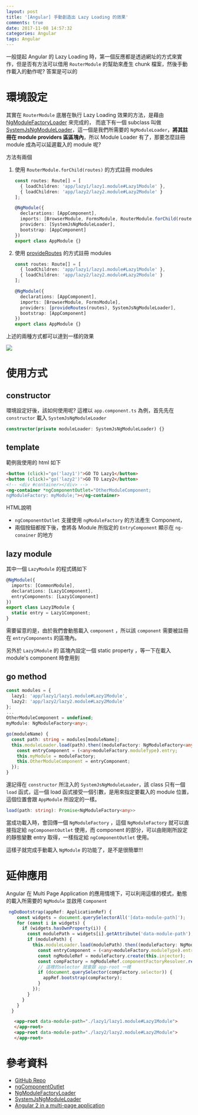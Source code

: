 ```yaml
---
layout: post
title: '[Angular] 手動創造出 Lazy Loading 的效果'
comments: true
date: 2017-11-08 14:57:32
categories: Angular
tags: Angular
---
```


一般提起 Angular 的 Lazy Loading 時，第一個反應都是透過網址的方式來實作，但是否有方法可以借用 `RouterModule` 的幫助來產生 chunk 檔案，然後手動作載入的動作呢? 答案是可以的

<!-- more -->

# 環境設定

其實在 `RouterModule` 底層在執行 Lazy Loading 效果的方法，是藉由 [NgModuleFactoryLoader](https://angular.io/api/core/NgModuleFactoryLoader) 來完成的， 而底下有一個 subclass 叫做 [SystemJsNgModuleLoader](https://angular.io/api/core/SystemJsNgModuleLoader)，這一個是我們所需要的 `NgModuleLoader`，**將其註冊在 module providers 區區塊內**，所以 Module Loader 有了，那要怎麼註冊 module 成為可以延遲載入的 module 呢? 

方法有兩個

1. 使用 `RouterModule.forChild(routes)` 的方式註冊 modules

   ```typescript
   const routes: Route[] = [
     { loadChildren: 'app/lazy1/lazy1.module#Lazy1Module' },
     { loadChildren: 'app/lazy2/lazy2.module#Lazy2Module' }
   ];

   @NgModule({
     declarations: [AppComponent],
     imports: [BrowserModule, FormsModule, RouterModule.forChild(routes)],
     providers: [SystemJsNgModuleLoader],
     bootstrap: [AppComponent]
   })
   export class AppModule {}

   ```

2. 使用 [provideRoutes](https://angular.io/api/router/provideRoutes) 的方式註冊 modules

   ```typescript
   const routes: Route[] = [
     { loadChildren: 'app/lazy1/lazy1.module#Lazy1Module' },
     { loadChildren: 'app/lazy2/lazy2.module#Lazy2Module' }
   ];

   @NgModule({
     declarations: [AppComponent],
     imports: [BrowserModule, FormsModule],
     providers: [provideRoutes(routes), SystemJsNgModuleLoader],
     bootstrap: [AppComponent]
   })
   export class AppModule {}
   ```

上述的兩種方式都可以達到一樣的效果

![](https://i.imgur.com/GRMdckF.png)



# 使用方式

## constructor

環境設定好後，該如何使用呢? 這裡以 `app.component.ts` 為例，首先先在 `constructor` 載入 `SystemJsNgModuleLoader`

```typescript
constructor(private moduleLoader: SystemJsNgModuleLoader) {}
```

## template

範例我使用的 html 如下

```html
<button (click)="go('lazy1')">GO TO Lazy1</button>
<button (click)="go('lazy2')">GO TO Lazy2</button>
<!-- <div #container></div> -->
<ng-container *ngComponentOutlet="OtherModuleComponent;
ngModuleFactory: myModule;"></ng-container>

```

HTML說明

* `ngComponentOutlet` 支援使用 `ngModuleFactory` 的方法產生 Component，
* 兩個按鈕都按下後，會將各 Module 所指定的 `EntryComponent` 顯示在 `ng-conainer` 的地方

## lazy module

其中一個 `LazyModule` 的程式碼如下

```typescript
@NgModule({
  imports: [CommonModule],
  declarations: [Lazy1Component],
  entryComponents: [Lazy1Component]
})
export class Lazy1Module {
  static entry = Lazy1Component;
}

```

需要留意的是，由於我們會動態載入 `component` ，所以該 `component` 需要被註冊在 `entryComponents` 的區塊內。

另外於 `Lazy1Module` 的 區塊內設定一個 static property ，等一下在載入 module's component 時會用到

## go method

```typescript
const modules = {
  lazy1: 'app/lazy1/lazy1.module#Lazy1Module',
  lazy2: 'app/lazy2/lazy2.module#Lazy2Module'
};
...
OtherModuleComponent = undefined;
myModule: NgModuleFactory<any>;

go(moduleName) {
  const path: string = modules[moduleName];
  this.moduleLoader.load(path).then((moduleFactory: NgModuleFactory<any>) => {
    const entryComponent = (<any>moduleFactory.moduleType).entry;
    this.myModule = moduleFactory;
    this.OtherModuleComponent = entryComponent;
  });
}
```

還記得在 `constructor` 所注入的 `SystemJsNgModuleLoader`，該 class 只有一個 `load` 函式，這一個 load 函式接受一個引數，是用來指定要載入的 module 位置，這個位置會跟 `AppModule` 所設定的一樣。

```typescript
load(path: string): Promise<NgModuleFactory<any>>
```

當成功載入時，會回傳一個 `NgModuleFactory` ，這個 `NgModuleFactory` 就可以直接指定給 `ngComponentOutlet` 使用，而 component 的部分，可以由剛剛所設定的靜態變數 entry 取得，一樣指定給 `ngComponentOutlet` 使用。

這樣子就完成手動載入 `NgModule` 的功能了，是不是很簡單!!!

# 延伸應用

Angular 在 Multi Page Application 的應用情境下，可以利用這樣的模式，動態的載入所需要的 `NgModule` 並啟用 `Component`

```typescript
 ngDoBootstrap(appRef: ApplicationRef) {
    const widgets = document.querySelectorAll('[data-module-path]');
    for (const i in widgets) {
      if (widgets.hasOwnProperty(i)) {
        const modulePath = widgets[i].getAttribute('data-module-path');
        if (modulePath) {
          this.moduleLoader.load(modulePath).then((moduleFactory: NgModuleFactory<any>) => {
            const entryComponent = (<any>moduleFactory.moduleType).entry;
            const ngModuleRef = moduleFactory.create(this.injector);
            const compFactory = ngModuleRef.componentFactoryResolver.resolveComponentFactory(entryComponent);
            // 這裡的selector 就會跟 app-root 一樣
            if (document.querySelector(compFactory.selector)) {
              appRef.bootstrap(compFactory);
            }
          });
        }
      }
    }
  }
```

```html
   <app-root data-module-path="./lazy1/lazy1.module#Lazy1Module">
   </app-root>
   <app-root data-module-path="./lazy2/lazy2.module#Lazy2Module">
   </app-root>
```

# 參考資料

* [GitHub Repo](https://github.com/chgc/manual_load_module)
* [ngComponentOutlet](https://angular.io/api/common/NgComponentOutlet)
* [NgModuleFactoryLoader](https://angular.io/api/core/NgModuleFactoryLoader) 
* [SystemJsNgModuleLoader](https://angular.io/api/core/SystemJsNgModuleLoader)
* [Angular 2 in a multi-page application](https://blog.novatec-gmbh.de/angular-2-in-a-multi-page-application/)

